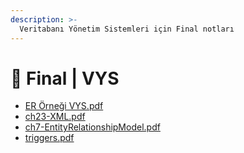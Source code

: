 ```yaml
---
description: >-
  Veritabanı Yönetim Sistemleri için Final notları
---
```


# 📅 Final \| VYS

<!--YPackage.YGitbookIntegration-tarafından-otomatik-oluşturulmuştur-->

- [ER Örneği VYS.pdf](ER%20%C3%96rne%C4%9Fi%20VYS.pdf)
- [ch23-XML.pdf](ch23-XML.pdf)
- [ch7-EntityRelationshipModel.pdf](ch7-EntityRelationshipModel.pdf)
- [triggers.pdf](triggers.pdf)

<!--YPackage.YGitbookIntegration-tarafından-otomatik-oluşturulmuştur-->
